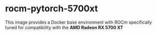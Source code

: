 # rocm-pytorch-5700xt
This image provides a Docker base environment with ROCm specifically tuned for compatibility with the **AMD Radeon RX 5700 XT**
